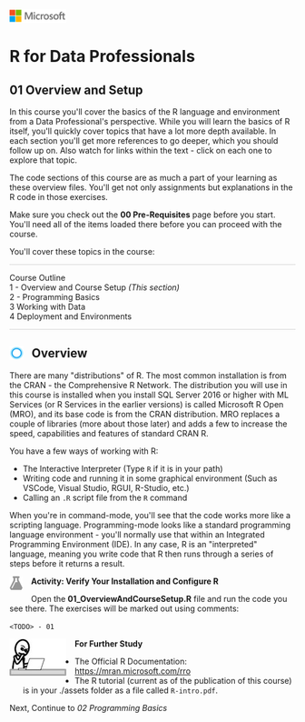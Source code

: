 ![](graphics/solutions-microsoft-logo-small.png)

# R for Data Professionals

## 01 Overview and Setup

In this course you'll cover the basics of the R language and environment from a Data Professional's perspective. While you will learn the basics of R itself, you'll quickly cover topics that have a lot more depth available. In each section you'll get more references to go deeper, which you should follow up on. Also watch for links within the text - click on each one to explore that topic.

The code sections of this course are as much a part of your learning as these overview files. You'll get not only assignments but explanations in the R code in those exercises.

Make sure you check out the **00 Pre-Requisites** page before you start. You'll need all of the items loaded there before you can proceed with the course.

You'll cover these topics in the course:

<p style="border-bottom: 1px solid lightgrey;"></p>

<dl>
  <dt>Course Outline</dt>
  <dt>1 - Overview and Course Setup <i>(This section)</i></dt>
  <dt>2 - Programming Basics</dt>
  <dt>3 Working with Data</dt>
  <dt>4 Deployment and Environments</dt>
<dl>

<p style="border-bottom: 1px solid lightgrey;"></p>

<h2><img style="float: left; margin: 0px 15px 15px 0px;" src="./graphics/cortanalogo.png"> Overview</h2>

There are many "distributions" of R. The most common installation is from the CRAN - the Comprehensive R Network. The distribution you will use in this course is installed when you install SQL Server 2016 or higher with ML Services (or R Services in the earlier versions) is called Microsoft R Open (MRO), and its base code is from the CRAN distribution. MRO replaces a couple of libraries (more about those later) and adds a few to increase the speed, capabilities and features of standard CRAN R. 

You have a few ways of working with R:

- The Interactive Interpreter (Type `R` if it is in your path)
- Writing code and running it in some graphical environment (Such as VSCode, Visual Studio, RGUI, R-Studio, etc.)
- Calling an `.R` script file from the `R` command 

When you're in command-mode, you'll see that the code works more like a scripting language. Programming-mode looks like a standard programming language environment - you'll normally use that within an Integrated Programming Environment (IDE). In any case, R is an "interpreted" language, meaning you write code that R then runs through a series of steps before it returns a result.

<p><img style="float: left; margin: 0px 15px 15px 0px;" src="./graphics/aml-logo.png"><b>Activity: Verify Your Installation and Configure R</b></p>

Open the **01_OverviewAndCourseSetup.R** file and run the code you see there. The exercises will be marked out using comments: 

`<TODO> - 01`

<p><img style="float: left; margin: 0px 15px 15px 0px;" src="./graphics/thinking.jpg"><b>For Further Study</b></p>

- The Official R Documentation: https://mran.microsoft.com/rro
- The R tutorial (current as of the publication of this course) is in your ./assets folder as a file called `R-intro.pdf`.

Next, Continue to *02 Programming Basics*